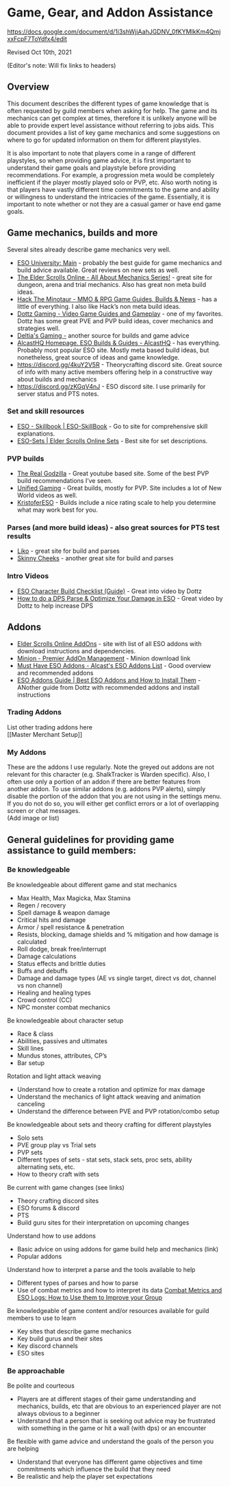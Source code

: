 # Game, Gear, and Addon Assistance

https://docs.google.com/document/d/1i3shWjiAahJGDNV_0fKYMIkKm4QmjxxFcpF7ToYdfx4/edit

Revised Oct 10th, 2021

(Editor's note: Will fix links to headers)
<!--
(! Fix links to headers) \
[Overview](https://docs.google.com/document/d/e/2PACX-1vToFf2jOuISDt0TnpnSypuDftLm12WgBDu-RUWnpZQkF_nRD-sEcD_f64JS_tCqe5EeHZEvKxlGKvZb/pub#h.j2msb21omv1m) \
[Be knowledgeable](https://docs.google.com/document/d/e/2PACX-1vToFf2jOuISDt0TnpnSypuDftLm12WgBDu-RUWnpZQkF_nRD-sEcD_f64JS_tCqe5EeHZEvKxlGKvZb/pub#h.2u7wfo51jagj) \
[Understand how to interpret a parse and the tools available to help](https://docs.google.com/document/d/e/2PACX-1vToFf2jOuISDt0TnpnSypuDftLm12WgBDu-RUWnpZQkF_nRD-sEcD_f64JS_tCqe5EeHZEvKxlGKvZb/pub#h.lbr8tc8j7w4f) \
[Be knowledgeable of game content and/or resources available for guild members to use to learn](https://docs.google.com/document/d/e/2PACX-1vToFf2jOuISDt0TnpnSypuDftLm12WgBDu-RUWnpZQkF_nRD-sEcD_f64JS_tCqe5EeHZEvKxlGKvZb/pub#h.7dlvrur90g06) \
[Be approachable](https://docs.google.com/document/d/e/2PACX-1vToFf2jOuISDt0TnpnSypuDftLm12WgBDu-RUWnpZQkF_nRD-sEcD_f64JS_tCqe5EeHZEvKxlGKvZb/pub#h.jplcq9c0ce7z) \
[Be flexible with game advice and understand the goals of the person you are helping](https://docs.google.com/document/d/e/2PACX-1vToFf2jOuISDt0TnpnSypuDftLm12WgBDu-RUWnpZQkF_nRD-sEcD_f64JS_tCqe5EeHZEvKxlGKvZb/pub#h.9h48hq68jnom) \
[Intro Videos](https://docs.google.com/document/d/e/2PACX-1vToFf2jOuISDt0TnpnSypuDftLm12WgBDu-RUWnpZQkF_nRD-sEcD_f64JS_tCqe5EeHZEvKxlGKvZb/pub#h.z7fcktisazbs) \
[Game mechanics, builds and more](https://docs.google.com/document/d/e/2PACX-1vToFf2jOuISDt0TnpnSypuDftLm12WgBDu-RUWnpZQkF_nRD-sEcD_f64JS_tCqe5EeHZEvKxlGKvZb/pub#h.vgjk8fa5auwh) \
[Set and skill resources](https://docs.google.com/document/d/e/2PACX-1vToFf2jOuISDt0TnpnSypuDftLm12WgBDu-RUWnpZQkF_nRD-sEcD_f64JS_tCqe5EeHZEvKxlGKvZb/pub#h.oyr0t1nekdkm) \
[PVP builds](https://docs.google.com/document/d/e/2PACX-1vToFf2jOuISDt0TnpnSypuDftLm12WgBDu-RUWnpZQkF_nRD-sEcD_f64JS_tCqe5EeHZEvKxlGKvZb/pub#h.7jgapqwiv2kr) \
[Parses (and more build ideas) - also great sources for PTS test results](https://docs.google.com/document/d/e/2PACX-1vToFf2jOuISDt0TnpnSypuDftLm12WgBDu-RUWnpZQkF_nRD-sEcD_f64JS_tCqe5EeHZEvKxlGKvZb/pub#h.88vxw4970a5o) \
[Addons](https://docs.google.com/document/d/e/2PACX-1vToFf2jOuISDt0TnpnSypuDftLm12WgBDu-RUWnpZQkF_nRD-sEcD_f64JS_tCqe5EeHZEvKxlGKvZb/pub#h.t70qv86i35ea) \
[My Addons](https://docs.google.com/document/d/e/2PACX-1vToFf2jOuISDt0TnpnSypuDftLm12WgBDu-RUWnpZQkF_nRD-sEcD_f64JS_tCqe5EeHZEvKxlGKvZb/pub#h.xowv13kb9i9k) \ -->

## Overview
This document describes the different types of game knowledge that is often requested by guild members when asking for help.  The game and its mechanics can get complex at times, therefore it is unlikely anyone will be able to provide expert level assistance without referring to jobs aids.  This document provides a list of key game mechanics and some suggestions on where to go for updated information on them for different playstyles.  

It is also important to note that players come in a range of different playstyles, so when providing game advice, it is first important to understand their game goals and playstyle before providing recommendations.  For example, a progression meta would be completely inefficient if the player mostly played solo or PVP, etc.  Also worth noting is that players have vastly different time commitments to the game and ability or willingness to understand the intricacies of the game.  Essentially, it is important to note whether or not they are a casual gamer or have end game goals.


## Game mechanics, builds and more

Several sites already describe game mechanics very well.

* [ESO University: Main](https://eso-u.com/) - probably the best guide for game mechanics and build advice available.  Great reviews on new sets as well.
* [The Elder Scrolls Online - All About Mechanics Series!](https://xynodegaming.com/guides/allaboutmechanics/) - great site for dungeon, arena and trial mechanics.  Also has great non meta build ideas.
* [Hack The Minotaur - MMO & RPG Game Guides, Builds & News](https://www.hacktheminotaur.com/) - has a little of everything.  I also like Hack’s non meta build ideas.  
* [Dottz Gaming - Video Game Guides and Gameplay](https://dottzgaming.com/) - one of my favorites.  Dottz has some great PVE and PVP build ideas, cover mechanics and strategies well.
* [Deltia's Gaming -](https://deltiasgaming.com/) another source for builds and game advice
* [AlcastHQ Homepage. ESO Builds & Guides - AlcastHQ](https://alcasthq.com/) - has everything.  Probably most popular ESO site.  Mostly meta based build ideas, but nonetheless, great source of ideas and game knowledge.
* https://discord.gg/4kuY2V5R - Theorycrafting discord site.  Great source of info with many active members offering help in a constructive way about builds and mechanics
* https://discord.gg/zKGqV4nJ - ESO discord site.  I use primarily for server status and PTS notes.

### Set and skill resources
* [ESO - Skillbook | ESO-SkillBook](https://eso-skillbook.com/) - Go to site for comprehensive skill explanations.
* [ESO-Sets | Elder Scrolls Online Sets](https://eso-sets.com/) - Best site for set descriptions.

### PVP builds
* [The Real Godzilla](https://www.youtube.com/channel/UCk7HIuVjHPLzqikp2h-ETCA) - Great youtube based site.  Some of the best PVP build recommendations I’ve seen.
* [Unified Gaming](https://www.youtube.com/channel/UCorbta-fAHKJcxJ6ExbtPwg) - Great builds, mostly for PVP.  Site includes a lot of New World videos as well.
* [KristoferESO](https://www.kristofereso.com/) - Builds include a nice rating scale to help you determine what may work best for you.

### Parses (and more build ideas) - also great sources for PTS test results
* [Liko](https://www.youtube.com/channel/UCuLGCNYH1t5DyQQ5tfU4Hdw) - great site for build and parses
* [Skinny Cheeks](https://www.youtube.com/channel/UC9DsGeMufUbCTYQT0dPFZhA) - another great site for build and parses

### Intro Videos
* [ESO Character Build Checklist (Guide)](https://www.youtube.com/watch?v=Yv3xFK4Z0Qc) - Great into video by Dottz
* [How to do a DPS Parse & Optimize Your Damage in ESO](https://dottzgaming.com/eso-guides/general/how-to-do-a-dps-parse-optimize-your-damage/) - Great video by Dottz to help increase DPS

## Addons
* [Elder Scrolls Online AddOns](https://www.esoui.com/addons.php) - site with list of all ESO addons with download instructions and dependencies.  
* [Minion - Premier AddOn Management](https://minion.mmoui.com/) - Minion download link
* [Must Have ESO Addons - Alcast's ESO Addons List](https://alcasthq.com/eso-alcast-addon-list/) - Good overview and recommended addons
* [ESO Addons Guide | Best ESO Addons and How to Install Them](https://www.youtube.com/watch?v=WV_zBv7BvsE) - ANother guide from Dottz with recommended addons and install instructions

### Trading Addons
List other trading addons here \
[[Master Merchant Setup]]

### My Addons
These are the addons I use regularly.  Note the greyed out addons are not relevant for this character (e.g. ShalkTracker is Warden specific).  Also, I often use only a portion of an addon if there are better features from another addon.  To use similar addons (e.g. addons PVP alerts), simply disable the portion of the addon that you are not using in the settings menu.  If you do not do so, you will either get conflict errors or a lot of overlapping screen or chat messages. \
(Add image or list)

## General guidelines for providing game assistance to guild members:

### Be knowledgeable

Be knowledgeable about different game and stat mechanics
* Max Health, Max Magicka, Max Stamina
* Regen / recovery
* Spell damage & weapon damage
* Critical hits and damage
* Armor / spell resistance & penetration
* Resists, blocking, damage shields and % mitigation and how damage is calculated
* Roll dodge, break free/interrupt
* Damage calculations
* Status effects and brittle duties
* Buffs and debuffs
* Damage and damage types (AE vs single target, direct vs dot, channel vs non channel)
* Healing and healing types
* Crowd control (CC)
* NPC monster combat mechanics

Be knowledgeable about character setup
* Race & class
* Abilities, passives and ultimates
* Skill lines
* Mundus stones, attributes, CP’s
* Bar setup

Rotation and light attack weaving
* Understand how to create a rotation and optimize for max damage
* Understand the mechanics of light attack weaving and animation canceling
* Understand the difference between PVE and PVP rotation/combo setup

Be knowledgeable about sets and theory crafting for different playstyles
* Solo sets
* PVE group play vs Trial sets
* PVP sets
* Different types of sets - stat sets, stack sets, proc sets, ability alternating sets, etc.
* How to theory craft with sets

Be current with game changes (see links)
* Theory crafting discord sites
* ESO forums & discord
* PTS
* Build guru sites for their interpretation on upcoming changes

Understand how to use addons
* Basic advice on using addons for game build help and mechanics (link)
* Popular addons

Understand how to interpret a parse and the tools available to help
* Different types of parses and how to parse
* Use of combat metrics and how to interpret its data  [Combat Metrics and ESO Logs: How to Use them to Improve your Group](https://www.youtube.com/watch?v=xWm1tAeSWR8)

Be knowledgeable of game content and/or resources available for guild members to use to learn
* Key sites that describe game mechanics
* Key build gurus and their sites
* Key discord channels
* ESO sites

### Be approachable

Be polite and courteous
* Players are at different stages of their game understanding and mechanics, builds, etc that are obvious to an experienced player are not always obvious to a beginner
* Understand that a person that is seeking out advice may be frustrated with something in the game or hit a wall (with dps) or an encounter

Be flexible with game advice and understand the goals of the person you are helping
* Understand that everyone has different game objectives and time commitments which influence the build that they need
* Be realistic and help the player set expectations



